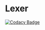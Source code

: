 # Lexer

[![Codacy Badge](https://api.codacy.com/project/badge/Grade/e6dd7f48bdd64447b79eeffbd3570a0c)](https://app.codacy.com/manual/2chevskii/lexer?utm_source=github.com&utm_medium=referral&utm_content=2chevskii/lexer&utm_campaign=Badge_Grade_Dashboard)
